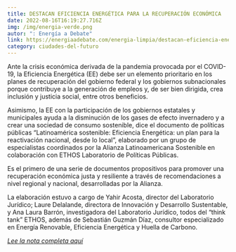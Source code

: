 ```yaml
---
title: DESTACAN EFICIENCIA ENERGÉTICA PARA LA RECUPERACIÓN ECONÓMICA
date: 2022-08-16T16:19:27.716Z
img: /img/energia-verde.png
autor: ": Energía a Debate"
link: https://energiaadebate.com/energia-limpia/destacan-eficiencia-energetica-para-la-recuperacion-economica/
category: ciudades-del-futuro
---
```

<!--StartFragment-->

Ante la crisis económica derivada de la pandemia provocada por el COVID-19, la Eficiencia Energética (EE) debe ser un elemento prioritario en los planes de recuperación del gobierno federal y los gobiernos subnacionales porque contribuye a la generación de empleos y, de ser bien dirigida, crea inclusión y justicia social, entre otros beneficios.

Asimismo, la EE con la participación de los gobiernos estatales y municipales ayuda a la disminución de los gases de efecto invernadero y a crear una sociedad de consumo sostenible, dice el documento de políticas públicas “Latinoamérica sostenible: Eficiencia Energética: un plan para la reactivación nacional, desde lo local”, elaborado por un grupo de especialistas coordinados por la Alianza Latinoamericana Sostenible en colaboración con ETHOS Laboratorio de Políticas Públicas.

Es el primero de una serie de documentos propositivos para promover una recuperación económica justa y resiliente a través de recomendaciones a nivel regional y nacional, desarrolladas por la Alianza.

La elaboración estuvo a cargo de Yahir Acosta, director del Laboratorio Jurídico; Laure Delalande, directora de Innovación y Desarrollo Sustentable, y Ana Laura Barrón, investigadora del Laboratorio Jurídico, todos del “think tank” ETHOS, además de Sebastián Guzmán Díaz, consultor especializado en Energía Renovable, Eficiencia Energética y Huella de Carbono.

*[Lee la nota completa aquí](https://www.energiaadebate.com/energia-limpia/destacan-eficiencia-energetica-para-la-recuperacion-economica/)*

<!--EndFragment-->